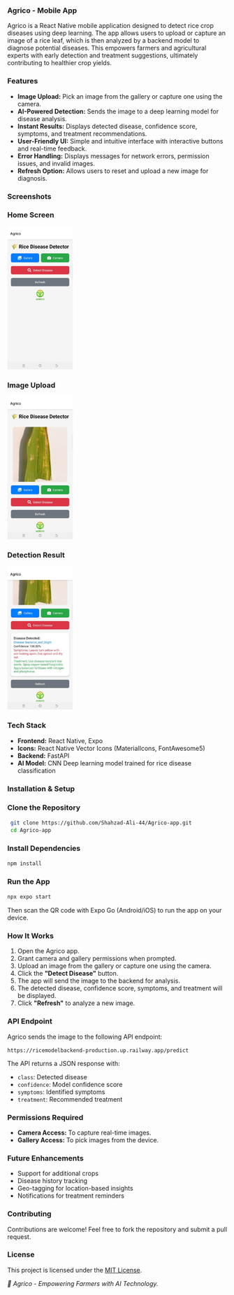 ###  Agrico - Mobile App

Agrico is a React Native mobile application designed to detect rice crop diseases using deep learning. The app allows users to upload or capture an image of a rice leaf, which is then analyzed by a backend model to diagnose potential diseases. This empowers farmers and agricultural experts with early detection and treatment suggestions, ultimately contributing to healthier crop yields.



###  Features

- **Image Upload:** Pick an image from the gallery or capture one using the camera.
- **AI-Powered Detection:** Sends the image to a deep learning model for disease analysis.
- **Instant Results:** Displays detected disease, confidence score, symptoms, and treatment recommendations.
- **User-Friendly UI:** Simple and intuitive interface with interactive buttons and real-time feedback.
- **Error Handling:** Displays messages for network errors, permission issues, and invalid images.
- **Refresh Option:** Allows users to reset and upload a new image for diagnosis.



###  Screenshots


### Home Screen
<img src="./assets/screenshots/Home.jpg" alt="Home Screen" width="150" />

### Image Upload
<img src="./assets/screenshots/uploading.jpg" alt="Image Upload" width="150" />

### Detection Result
<img src="./assets/screenshots/Results.jpg" alt="Detection Result" width="150" />




###  Tech Stack

- **Frontend:** React Native, Expo
- **Icons:** React Native Vector Icons (MaterialIcons, FontAwesome5)
- **Backend:** FastAPI
- **AI Model:** CNN Deep learning model trained for rice disease classification



###  Installation & Setup

###  Clone the Repository
```bash
 git clone https://github.com/Shahzad-Ali-44/Agrico-app.git
 cd Agrico-app
```

###  Install Dependencies
```bash
npm install
```

###  Run the App
```bash
npx expo start
```
Then scan the QR code with Expo Go (Android/iOS) to run the app on your device.



###  How It Works
1. Open the Agrico app.
2. Grant camera and gallery permissions when prompted.
3. Upload an image from the gallery or capture one using the camera.
4. Click the **"Detect Disease"** button.
5. The app will send the image to the backend for analysis.
6. The detected disease, confidence score, symptoms, and treatment will be displayed.
7. Click **"Refresh"** to analyze a new image.



###   API Endpoint
Agrico sends the image to the following API endpoint:
```
https://ricemodelbackend-production.up.railway.app/predict
```

The API returns a JSON response with:
- `class`: Detected disease
- `confidence`: Model confidence score
- `symptoms`: Identified symptoms
- `treatment`: Recommended treatment



###   Permissions Required
- **Camera Access:** To capture real-time images.
- **Gallery Access:** To pick images from the device.



###  Future Enhancements
-  Support for additional crops
-  Disease history tracking
-  Geo-tagging for location-based insights
-  Notifications for treatment reminders



###  Contributing
Contributions are welcome! Feel free to fork the repository and submit a pull request.


###  License

This project is licensed under the [MIT License](LICENSE).


*🌾 Agrico - Empowering Farmers with AI Technology.*
